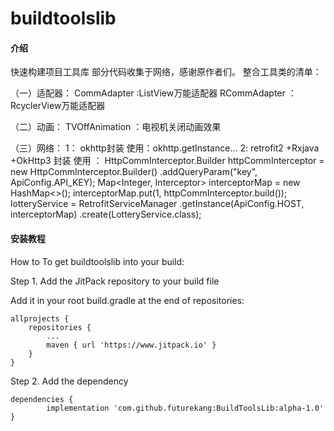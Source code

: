 # buildtoolslib

#### 介绍
快速构建项目工具库
部分代码收集于网络，感谢原作者们。
整合工具类的清单：

（一）适配器：
CommAdapter :ListView万能适配器
RCommAdapter ：RcyclerView万能适配器

（二）动画：
TVOffAnimation ：电视机关闭动画效果

（三）网络：
1： okhttp封装 
 使用：okhttp.getInstance...
2:  retrofit2 +Rxjava +OkHttp3 封装
使用 ：
 	HttpCommInterceptor.Builder httpCommInterceptor = new HttpCommInterceptor.Builder()
                .addQueryParam("key", ApiConfig.API_KEY);
        Map<Integer, Interceptor> interceptorMap = new HashMap<>();
        interceptorMap.put(1, httpCommInterceptor.build());
        lotteryService = RetrofitServiceManager
                .getInstance(ApiConfig.HOST, interceptorMap)
                .create(LotteryService.class);


#### 安装教程

How to
To get buildtoolslib into your build:

Step 1. Add the JitPack repository to your build file

Add it in your root build.gradle at the end of repositories:

	allprojects {
		repositories {
			...
			maven { url 'https://www.jitpack.io' }
		}
	}
Step 2. Add the dependency

	dependencies {
	        implementation 'com.github.futurekang:BuildToolsLib:alpha-1.0'
	}
 


 
 
